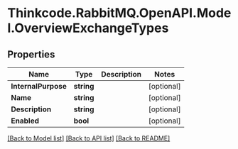 # Thinkcode.RabbitMQ.OpenAPI.Model.OverviewExchangeTypes
## Properties

Name | Type | Description | Notes
------------ | ------------- | ------------- | -------------
**InternalPurpose** | **string** |  | [optional] 
**Name** | **string** |  | [optional] 
**Description** | **string** |  | [optional] 
**Enabled** | **bool** |  | [optional] 

[[Back to Model list]](../README.md#documentation-for-models) [[Back to API list]](../README.md#documentation-for-api-endpoints) [[Back to README]](../README.md)

